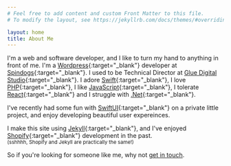 ```yaml
---
# Feel free to add content and custom Front Matter to this file.
# To modify the layout, see https://jekyllrb.com/docs/themes/#overriding-theme-defaults

layout: home
title: About Me
---
```


I'm a web and software developer, and I like to turn my hand to anything in front of me. I'm a [Wordpress](https://wordpress.org){:target="_blank"} developer at [Spindogs](https://www.spindogs.co.uk){:target="_blank"}. I used to be Technical Director at [Glue Digital Studio](https://gluestudio.co.uk){:target="_blank"}. I adore [Swift](https://developer.apple.com/xcode/swift){:target="_blank"}, I love [PHP](https://php.net){:target="_blank"}, I like [JavaScript](https://javascript.com){:target="_blank"}, I tolerate [React](https://reactjs.org){:target="_blank"} and I struggle with [.Net](https://dotnet.microsoft.com){:target="_blank"}.

I've recently had some fun with [SwiftUI](https://developer.apple.com/xcode/swiftui/){:target="_blank"} on a private little project, and enjoy developing beautiful user expereinces.

I make this site using [Jekyll](https://jekyllrb.com/){:target="_blank"}, and I've enjoyed [Shopify](https://shopify.com){:target="_blank"} development in the past. <br><small>(sshhhh, Shopify and Jekyll are practically the same!)</small>

So if you're looking for someone like me, why not [get in touch](#contact).
